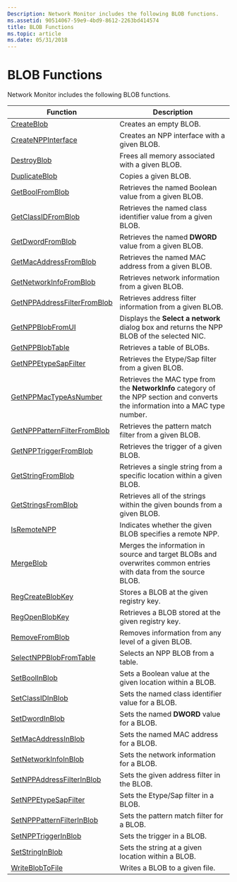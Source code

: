```yaml
---
Description: Network Monitor includes the following BLOB functions.
ms.assetid: 90514067-59e9-4bd9-8612-2263bd414574
title: BLOB Functions
ms.topic: article
ms.date: 05/31/2018
---
```


# BLOB Functions

Network Monitor includes the following BLOB functions.



| Function                                                       | Description                                                                                                                      |
|----------------------------------------------------------------|----------------------------------------------------------------------------------------------------------------------------------|
| [CreateBlob](createblob.md)                                   | Creates an empty BLOB.                                                                                                           |
| [CreateNPPInterface](createnppinterface.md)                   | Creates an NPP interface with a given BLOB.                                                                                      |
| [DestroyBlob](destroyblob.md)                                 | Frees all memory associated with a given BLOB.                                                                                   |
| [DuplicateBlob](duplicateblob.md)                             | Copies a given BLOB.                                                                                                             |
| [GetBoolFromBlob](getboolfromblob.md)                         | Retrieves the named Boolean value from a given BLOB.                                                                             |
| [GetClassIDFromBlob](getclassidfromblob.md)                   | Retrieves the named class identifier value from a given BLOB.                                                                    |
| [GetDwordFromBlob](getdwordfromblob.md)                       | Retrieves the named **DWORD** value from a given BLOB.                                                                           |
| [GetMacAddressFromBlob](getmacaddressfromblob.md)             | Retrieves the named MAC address from a given BLOB.                                                                               |
| [GetNetworkInfoFromBlob](getnetworkinfofromblob.md)           | Retrieves network information from a given BLOB.                                                                                 |
| [GetNPPAddressFilterFromBlob](getnppaddressfilterfromblob.md) | Retrieves address filter information from a given BLOB.                                                                          |
| [GetNPPBlobFromUI](getnppblobfromui.md)                       | Displays the **Select a network** dialog box and returns the NPP BLOB of the selected NIC.                                       |
| [GetNPPBlobTable](getnppblobtable.md)                         | Retrieves a table of BLOBs.                                                                                                      |
| [GetNPPEtypeSapFilter](getnppetypesapfilter.md)               | Retrieves the Etype/Sap filter from a given BLOB.                                                                                |
| [GetNPPMacTypeAsNumber](getnppmactypeasnumber.md)             | Retrieves the MAC type from the **NetworkInfo** category of the NPP section and converts the information into a MAC type number. |
| [GetNPPPatternFilterFromBlob](getnpppatternfilterfromblob.md) | Retrieves the pattern match filter from a given BLOB.                                                                            |
| [GetNPPTriggerFromBlob](getnpptriggerfromblob.md)             | Retrieves the trigger of a given BLOB.                                                                                           |
| [GetStringFromBlob](getstringfromblob.md)                     | Retrieves a single string from a specific location within a given BLOB.                                                          |
| [GetStringsFromBlob](getstringsfromblob.md)                   | Retrieves all of the strings within the given bounds from a given BLOB.                                                          |
| [IsRemoteNPP](isremotenpp.md)                                 | Indicates whether the given BLOB specifies a remote NPP.                                                                         |
| [MergeBlob](mergeblob.md)                                     | Merges the information in source and target BLOBs and overwrites common entries with data from the source BLOB.                  |
| [RegCreateBlobKey](regcreateblobkey.md)                       | Stores a BLOB at the given registry key.                                                                                         |
| [RegOpenBlobKey](regopenblobkey.md)                           | Retrieves a BLOB stored at the given registry key.                                                                               |
| [RemoveFromBlob](removefromblob.md)                           | Removes information from any level of a given BLOB.                                                                              |
| [SelectNPPBlobFromTable](selectnppblobfromtable.md)           | Selects an NPP BLOB from a table.                                                                                                |
| [SetBoolInBlob](setboolinblob.md)                             | Sets a Boolean value at the given location within a BLOB.                                                                        |
| [SetClassIDInBlob](setclassidinblob.md)                       | Sets the named class identifier value for a BLOB.                                                                                |
| [SetDwordInBlob](setdwordinblob.md)                           | Sets the named **DWORD** value for a BLOB.                                                                                       |
| [SetMacAddressInBlob](setmacaddressinblob.md)                 | Sets the named MAC address for a BLOB.                                                                                           |
| [SetNetworkInfoInBlob](setnetworkinfoinblob.md)               | Sets the network information for a BLOB.                                                                                         |
| [SetNPPAddressFilterInBlob](setnppaddressfilterinblob.md)     | Sets the given address filter in the BLOB.                                                                                       |
| [SetNPPEtypeSapFilter](setnppetypesapfilter.md)               | Sets the Etype/Sap filter in a BLOB.                                                                                             |
| [SetNPPPatternFilterInBlob](setnpppatternfilterinblob.md)     | Sets the pattern match filter for a BLOB.                                                                                        |
| [SetNPPTriggerInBlob](setnpptriggerinblob.md)                 | Sets the trigger in a BLOB.                                                                                                      |
| [SetStringInBlob](setstringinblob.md)                         | Sets the string at a given location within a BLOB.                                                                               |
| [WriteBlobToFile](writeblobtofile.md)                         | Writes a BLOB to a given file.                                                                                                   |



 

 

 



